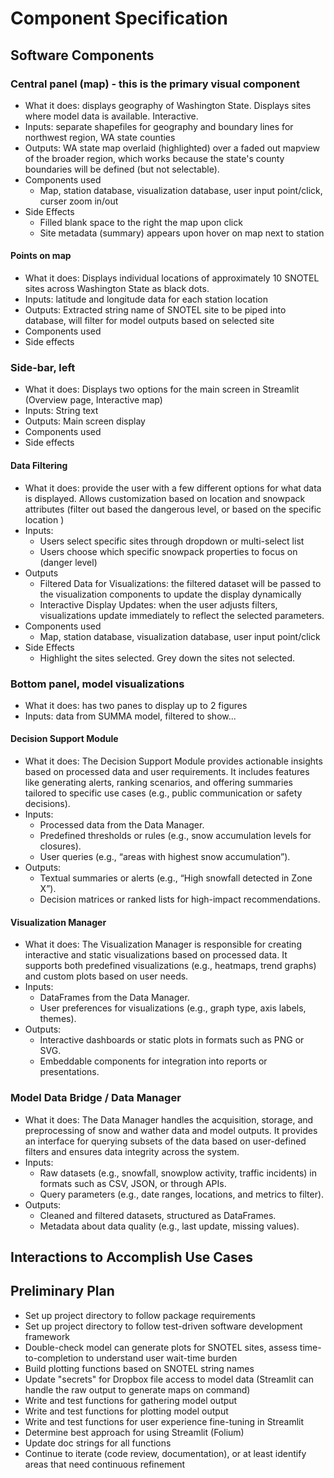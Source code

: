 # Component Specification

## Software Components

### Central panel (map) - this is the primary visual component
- What it does: displays geography of Washington State. Displays sites where model data is available. Interactive.
- Inputs: separate shapefiles for geography and boundary lines for northwest region, WA state counties
- Outputs: WA state map overlaid (highlighted) over a faded out mapview of the broader region, which works because the state's county boundaries will be defined (but not selectable). 
- Components used
	- Map, station database, visualization database, user input point/click, curser zoom in/out
- Side Effects
	- Filled blank space to the right the map upon click
	- Site metadata (summary) appears upon hover on map next to station

#### Points on map
- What it does: Displays individual locations of approximately 10 SNOTEL sites across Washington State as black dots. 
- Inputs: latitude and longitude data for each station location
- Outputs: Extracted string name of SNOTEL site to be piped into database, will filter for model outputs based on selected site
- Components used
- Side effects


### Side-bar, left
- What it does: Displays two options for the main screen in Streamlit (Overview page, Interactive map)
- Inputs: String text
- Outputs: Main screen display
- Components used
- Side effects

#### Data Filtering
- What it does: provide the user with a few different options for what data is displayed. Allows customization based on location and snowpack attributes (filter out based the dangerous level, or based on the specific location )
- Inputs:
	- Users select specific sites through dropdown or multi-select list 
	- Users choose which specific snowpack properties to focus on (danger level)
- Outputs
	- Filtered Data for Visualizations: the filtered dataset will be passed to the visualization components to update the display dynamically
	- Interactive Display Updates: when the user adjusts filters, visualizations update immediately to reflect the selected parameters.
- Components used
	- Map, station database, visualization database, user input point/click
- Side Effects
	- Highlight the sites selected. Grey down the sites not selected.


### Bottom panel, model visualizations
- What it does: has two panes to display up to 2 figures
- Inputs: data from SUMMA model, filtered to show...

#### Decision Support Module
- What it does: The Decision Support Module provides actionable insights based on processed data and user requirements. It includes features like generating alerts, ranking scenarios, and offering summaries tailored to specific use cases (e.g., public communication or safety decisions).
- Inputs:
	- Processed data from the Data Manager.
	- Predefined thresholds or rules (e.g., snow accumulation levels for closures).
	- User queries (e.g., “areas with highest snow accumulation”).
- Outputs:
	- Textual summaries or alerts (e.g., “High snowfall detected in Zone X”).
	- Decision matrices or ranked lists for high-impact recommendations.

#### Visualization Manager
- What it does: The Visualization Manager is responsible for creating interactive and static visualizations based on processed data. It supports both predefined visualizations (e.g., heatmaps, trend graphs) and custom plots based on user needs.
- Inputs:
	- DataFrames from the Data Manager.
	- User preferences for visualizations (e.g., graph type, axis labels, themes).
- Outputs:
	- Interactive dashboards or static plots in formats such as PNG or SVG.
	- Embeddable components for integration into reports or presentations.



### Model Data Bridge / Data Manager
- What it does: The Data Manager handles the acquisition, storage, and preprocessing of snow and wather data and model outputs. It provides an interface for querying subsets of the data based on user-defined filters and ensures data integrity across the system.
- Inputs:
	- Raw datasets (e.g., snowfall, snowplow activity, traffic incidents) in formats such as CSV, JSON, or through APIs.
	- Query parameters (e.g., date ranges, locations, and metrics to filter).
- Outputs:
	- Cleaned and filtered datasets, structured as DataFrames.
	- Metadata about data quality (e.g., last update, missing values).

## Interactions to Accomplish Use Cases

## Preliminary Plan
- Set up project directory to follow package requirements
- Set up project directory to follow test-driven software development framework
- Double-check model can generate plots for SNOTEL sites, assess time-to-completion to understand user wait-time burden
- Build plotting functions based on SNOTEL string names
- Update "secrets" for Dropbox file access to model data (Streamlit can handle the raw output to generate maps on command)
- Write and test functions for gathering model output
- Write and test functions for plotting model output
- Write and test functions for user experience fine-tuning in Streamlit
- Determine best approach for using Streamlit (Folium)
- Update doc strings for all functions
- Continue to iterate (code review, documentation), or at least identify areas that need continuous refinement
